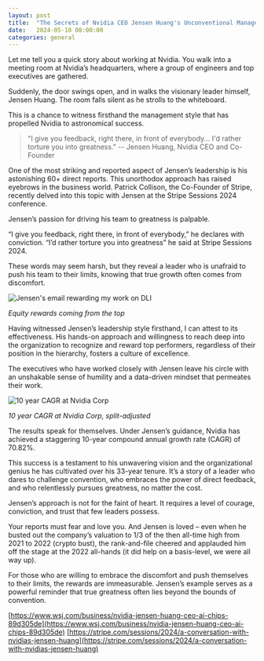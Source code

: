 ```yaml
---
layout: post
title:  "The Secrets of Nvidia CEO Jensen Huang's Unconventional Management Style"
date:   2024-05-10 08:00:00
categories: general
---
```


Let me tell you a quick story about working at Nvidia. You walk into a meeting room at Nvidia’s headquarters, where a group of engineers and top executives are gathered. 

Suddenly, the door swings open, and in walks the visionary leader himself, Jensen Huang. The room falls silent as he strolls to the whiteboard. 

This is a chance to witness firsthand the management style that has propelled Nvidia to astronomical success.

>"I give you feedback, right there, in front of everybody... I'd rather torture you into greatness."
>	-- Jensen Huang, Nvidia CEO and Co-Founder

One of the most striking and reported aspect of Jensen’s leadership is his astonishing 60+ direct reports. This unorthodox approach has raised eyebrows in the business world. Patrick Collison, the Co-Founder of Stripe, recently delved into this topic with Jensen at the Stripe Sessions 2024 conference.

Jensen’s passion for driving his team to greatness is palpable. 

“I give you feedback, right there, in front of everybody,” he declares with conviction. “I’d rather torture you into greatness” he said at Stripe Sessions 2024. 

These words may seem harsh, but they reveal a leader who is unafraid to push his team to their limits, knowing that true growth often comes from discomfort.


<img src="{{ site.url }}/assets/nvequity.png" alt="Jensen's email rewarding my work on DLI">

*Equity rewards coming from the top*


Having witnessed Jensen’s leadership style firsthand, I can attest to its effectiveness. His hands-on approach and willingness to reach deep into the organization to recognize and reward top performers, regardless of their position in the hierarchy, fosters a culture of excellence. 

The executives who have worked closely with Jensen leave his circle with an unshakable sense of humility and a data-driven mindset that permeates their work.

<img src="{{ site.url }}/assets/nvcagr.png" alt="10 year CAGR at Nvidia Corp">

*10 year CAGR at Nvidia Corp, split-adjusted*


The results speak for themselves. Under Jensen’s guidance, Nvidia has achieved a staggering 10-year compound annual growth rate (CAGR) of 70.82%. 

This success is a testament to his unwavering vision and the organizational genius he has cultivated over his 33-year tenure. It’s a story of a leader who dares to challenge convention, who embraces the power of direct feedback, and who relentlessly pursues greatness, no matter the cost.

Jensen’s approach is not for the faint of heart. It requires a level of courage, conviction, and trust that few leaders possess. 

Your reports must fear and love you. And Jensen is loved – even when he busted out the company’s valuation to 1/3 of the then all-time high from 2021 to 2022 (crypto bust), the rank-and-file cheered and applauded him off the stage at the 2022 all-hands (it did help on a basis-level, we were all way up).

For those who are willing to embrace the discomfort and push themselves to their limits, the rewards are immeasurable. Jensen’s example serves as a powerful reminder that true greatness often lies beyond the bounds of convention.

[https://www.wsj.com/business/nvidia-jensen-huang-ceo-ai-chips-89d305de](https://www.wsj.com/business/nvidia-jensen-huang-ceo-ai-chips-89d305de)
[https://stripe.com/sessions/2024/a-conversation-with-nvidias-jensen-huang](https://stripe.com/sessions/2024/a-conversation-with-nvidias-jensen-huang)
